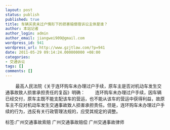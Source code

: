 ```yaml
---
layout: post
status: publish
published: true
title: 车辆买卖未过户情形下的损害赔偿宿诉讼主体是谁？
author: 本站记者
author_login: admin
author_email: jiangwei909@gmail.com
wordpress_id: 941
wordpress_url: http://www.gzjtlaw.com/?p=941
date: 2011-05-29 09:14:24.000000000 +08:00
categories:
- 交通诉讼
tags: []
comments: []
---
```

　　 最高人民法院《关于连环购车未办理过户手续，原车主是否对机动车发生交通事故致人损害承担责任的复函》明确：　　 连环购车未办理过户手续，因车辆已经交付，原车主既不能支配该车的营运，也不能从该车的营运中获得利益，故原车主不应对机动车发生交通事故致人损害承担责任。但是，连环购车未办理过户手续的行为，违反有关行政管理法规的，应受其规定的调整。标签:广州交通事故索赔 广州交通事故赔偿 广州交通事故律师
